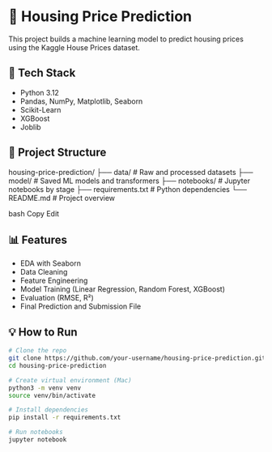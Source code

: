 # 🏡 Housing Price Prediction

This project builds a machine learning model to predict housing prices using the Kaggle House Prices dataset.

## 🚀 Tech Stack
- Python 3.12
- Pandas, NumPy, Matplotlib, Seaborn
- Scikit-Learn
- XGBoost
- Joblib

## 📁 Project Structure

housing-price-prediction/
├── data/ # Raw and processed datasets
├── model/ # Saved ML models and transformers
├── notebooks/ # Jupyter notebooks by stage
├── requirements.txt # Python dependencies
└── README.md # Project overview

bash
Copy
Edit

## 📊 Features
- EDA with Seaborn
- Data Cleaning
- Feature Engineering
- Model Training (Linear Regression, Random Forest, XGBoost)
- Evaluation (RMSE, R²)
- Final Prediction and Submission File

## 💡 How to Run

```bash
# Clone the repo
git clone https://github.com/your-username/housing-price-prediction.git
cd housing-price-prediction

# Create virtual environment (Mac)
python3 -m venv venv
source venv/bin/activate

# Install dependencies
pip install -r requirements.txt

# Run notebooks
jupyter notebook
